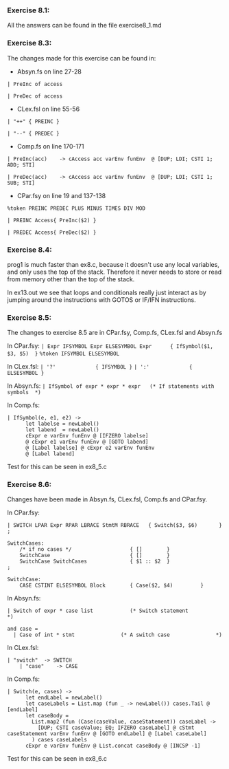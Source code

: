 ### Exercise 8.1:
All the answers can be found in the file exercise8_1.md

### Exercise 8.3:
The changes made for this exercise can be found in: 
- Absyn.fs on line 27-28

```| PreInc of access```

```| PreDec of access```
- CLex.fsl on line 55-56

```| "++" { PREINC }```

```| "--" { PREDEC }```
- Comp.fs on line 170-171

```| PreInc(acc)    -> cAccess acc varEnv funEnv  @ [DUP; LDI; CSTI 1; ADD; STI]```

```| PreDec(acc)    -> cAccess acc varEnv funEnv  @ [DUP; LDI; CSTI 1; SUB; STI] ```

- CPar.fsy on line 19 and 137-138

```%token PREINC PREDEC PLUS MINUS TIMES DIV MOD```

```| PREINC Access{ PreInc($2) }```

```| PREDEC Access{ PreDec($2) }```

### Exercise 8.4:
prog1 is much faster than ex8.c, because it doesn't use any local variables, and only uses the top of the stack. Therefore it never needs to store or read from memory other than the top of the stack. 

In ex13.out we see that loops and conditionals really just interact as by jumping around the instructions with GOTOS or IF/IFN instructions.



### Exercise 8.5:
The changes to exercise 8.5 are in CPar.fsy, Comp.fs, CLex.fsl and Absyn.fs

In CPar.fsy:
```| Expr IFSYMBOL Expr ELSESYMBOL Expr      { IfSymbol($1, $3, $5)  }```
```%token IFSYMBOL ELSESYMBOL```

In CLex.fsl:
```| '?'             { IFSYMBOL }```
```| ':'             { ELSESYMBOL }```

In Absyn.fs:
```| IfSymbol of expr * expr * expr   (* If statements with symbols  *)```

In Comp.fs:
```
| IfSymbol(e, e1, e2) -> 
      let labelse = newLabel()
      let labend  = newLabel()
      cExpr e varEnv funEnv @ [IFZERO labelse] 
      @ cExpr e1 varEnv funEnv @ [GOTO labend]
      @ [Label labelse] @ cExpr e2 varEnv funEnv
      @ [Label labend]
```



Test for this can be seen in ex8_5.c

### Exercise 8.6:
Changes have been made in Absyn.fs, CLex.fsl, Comp.fs and CPar.fsy.

In CPar.fsy:
```
| SWITCH LPAR Expr RPAR LBRACE StmtM RBRACE   { Switch($3, $6)       }
;

SwitchCases:
    /* if no cases */                   { []        }
    SwitchCase                          { []        }
    SwitchCase SwitchCases              { $1 :: $2  }
;

SwitchCase:
    CASE CSTINT ELSESYMBOL Block        { Case($2, $4)         }
```

In Absyn.fs:
```
| Switch of expr * case list            (* Switch statement            *)

and case = 
  | Case of int * stmt               (* A switch case               *)
```

In CLex.fsl:
```
| "switch"  -> SWITCH
    | "case"    -> CASE
```

In Comp.fs:
```
| Switch(e, cases) ->
      let endLabel = newLabel()
      let caseLabels = List.map (fun _ -> newLabel()) cases.Tail @ [endLabel]
      let caseBody = 
        List.map2 (fun (Case(caseValue, caseStatement)) caseLabel -> 
          [DUP; CSTI caseValue; EQ; IFZERO caseLabel] @ cStmt caseStatement varEnv funEnv @ [GOTO endLabel] @ [Label caseLabel]
        ) cases caseLabels
      cExpr e varEnv funEnv @ List.concat caseBody @ [INCSP -1]
```


Test for this can be seen in ex8_6.c